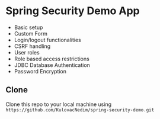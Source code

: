 # Spring Security Demo App

- Basic setup
- Custom Form
- Login/logout functionalities
- CSRF handling
- User roles
- Role based access restrictions
- JDBC Database Authentication
- Password Encryption

## Clone

Clone this repo to your local machine using `https://github.com/KulovacNedim/spring-security-demo.git`
